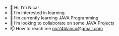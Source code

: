 - 👋 Hi, I’m Nica!
- 👀 I’m interested in learning
- 🌱 I’m currently learning JAVA Programming
- 💞️ I’m looking to collaborate on some JAVA Projects
- 📫 How to reach me nic24blanco@gmail.com

<!---
nic24blanco/nic24blanco is a ✨ special ✨ repository because its `README.md` (this file) appears on your GitHub profile.
You can click the Preview link to take a look at your changes.
--->
